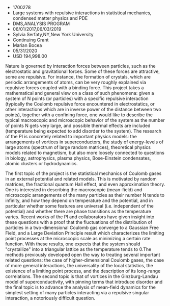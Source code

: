 
* 1700278
* Large systems with repulsive interactions in statistical mechanics, condensed matter physics and PDE
* DMS,ANALYSIS PROGRAM
* 06/01/2017,06/03/2019
* Sylvia Serfaty,NY,New York University
* Continuing Grant
* Marian Bocea
* 05/31/2020
* USD 194,998.00

Nature is governed by interaction forces between particles, such as the
electrostatic and gravitational forces. Some of these forces are attractive,
some are repulsive. For instance, the formation of crystals, which are periodic
arrangements of atoms, can be very roughly explained via repulsive forces
coupled with a binding force. This project takes a mathematical and general view
on a class of such phenomena: given a system of N points (or particles) with a
specific repulsive interaction (typically the Coulomb repulsive force
encountered in electrostatics, or other interactions which are in inverse power
of the distance between two points), together with a confining force, one would
like to describe the typical macroscopic and microscopic behavior of the system
as the number of points N gets very large, and possible thermal effects are
included (temperature being expected to add disorder to the system). The
research of the PI is concretely related to important physics models: the
arrangements of vortices in superconductors, the study of energy-levels of large
atoms (spectrum of large random matrices), theoretical physics models related to
magnetism, but also more loosely connected to questions in biology,
astrophysics, plasma physics, Bose-Einstein condensates, atomic clusters or
hydrodynamics.

The first topic of the project is the statistical mechanics of Coulomb gases in
an external potential and related models. This is motivated by random matrices,
the fractional quantum Hall effect, and even approximation theory. One is
interested in describing the macroscopic (mean-field) and microscopic
arrangements of the many particles as their number N tends to infinity, and how
they depend on temperature and the potential, and in particular whether some
features are universal (i.e. independent of the potential) and whether there are
phase transitions as the temperature varies. Recent works of the PI and
collaborators have given insight into these questions with a proof that the
fluctuations of the distribution of particles in a two-dimensional Coulomb gas
converge to a Gaussian Free Field, and a Large Deviation Principle result which
characterizes the limiting point processes at the microscopic scale as
minimizing a certain rate function. With these results, one expects that the
system should "crystallize" into a triangular lattice as the temperature tends
to 0.The methods previously developed open the way to treating several important
related questions: the case of higher-dimensional Coulomb gases, the case of
more general interactions, the universality of the local statistics, the
existence of a limiting point process, and the description of its long-range
correlations. The second topic is that of vortices in the Ginzburg-Landau model
of superconductivity, with pinning terms that introduce disorder and the final
topic is to advance the analysis of mean-field dynamics for the simplest setting
of many particles interacting via a repulsive singular interaction, a
notoriously difficult question.
